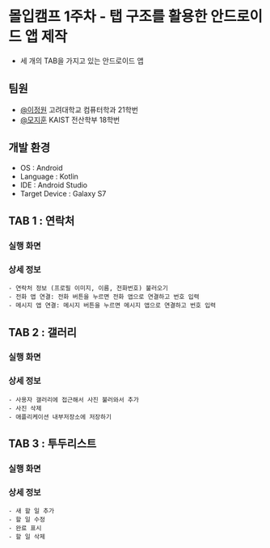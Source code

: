 
# 몰입캠프 1주차 - 탭 구조를 활용한 안드로이드 앱 제작

* 세 개의 TAB을 가지고 있는 안드로이드 앱


## 팀원

- [@이정원](https://github.com/jw0202058) 고려대학교 컴퓨터학과 21학번
- [@모지훈](https://github.com/Morivy42) KAIST 전산학부 18학번


## 개발 환경

* OS : Android
* Language : Kotlin
* IDE : Android Studio
* Target Device : Galaxy S7

## TAB 1 : 연락처
### 실행 화면


### 상세 정보
```
- 연락처 정보 (프로필 이미지, 이름, 전화번호) 불러오기
- 전화 앱 연결: 전화 버튼을 누르면 전화 앱으로 연결하고 번호 입력
- 메시지 앱 연결: 메시지 버튼을 누르면 메시지 앱으로 연결하고 번호 입력
 ```

## TAB 2 : 갤러리

### 실행 화면

### 상세 정보
```
- 사용자 갤러리에 접근해서 사진 불러와서 추가
- 사진 삭제
- 애플리케이션 내부저장소에 저장하기
 ```
## TAB 3 : 투두리스트

### 실행 화면

### 상세 정보
```
- 새 할 일 추가
- 할 일 수정
- 완료 표시
- 할 일 삭제
```

